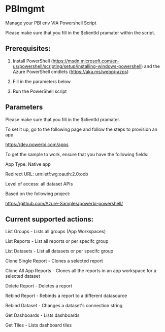 # PBImgmt
Manage your PBI env VIA Powershell Script

Please make sure that you fill in the $clientId pramater within the script.

## Prerequisites:

1. Install PowerShell (https://msdn.microsoft.com/en-us/powershell/scripting/setup/installing-windows-powershell) and the Azure PowerShell cmdlets (https://aka.ms/webpi-azps)

2. Fill in the parameters below

3. Run the PowerShell script



## Parameters

Please make sure that you fill in the $clientId pramater.

To set it up, go to the following page and follow the steps to provision an app

https://dev.powerbi.com/apps

To get the sample to work, ensure that you have the following fields:

App Type: Native app

Redirect URL: urn:ietf:wg:oauth:2.0:oob

Level of access: all dataset APIs


Based on the following project:

https://github.com/Azure-Samples/powerbi-powershell/

## Current supported actions:

List Groups - Lists all groups (App Workspaces)

List Reports - List all reports or per specifc group   

List Datasets - List all datasets or per specifc group    

Clone Single Report - Clones a selected report   

Clone All App Reports - Clones all the reports in an app workspace for a selected dataset

Delete Report - Deletes a report

Rebind Report - Rebinds a report to a different datasource

Rebind Dataset - Changes a dataset's connection string

Get Dashboards - Lists dashboards

Get Tiles - Lists dashboard tiles